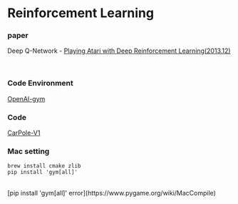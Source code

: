 # Reinforcement Learning

### paper
Deep Q-Network - [Playing Atari with Deep Reinforcement Learning(2013.12)](https://arxiv.org/abs/1312.5602)


<br>

### Code Environment
[OpenAI-gym](https://www.gymlibrary.dev/)

### Code
[CarPole-V1](https://pytorch.org/tutorials/intermediate/reinforcement_q_learning.html)


### Mac setting 
```shell
brew install cmake zlib
pip install 'gym[all]'
```

<br>
[pip install 'gym[all]' error](https://www.pygame.org/wiki/MacCompile)


